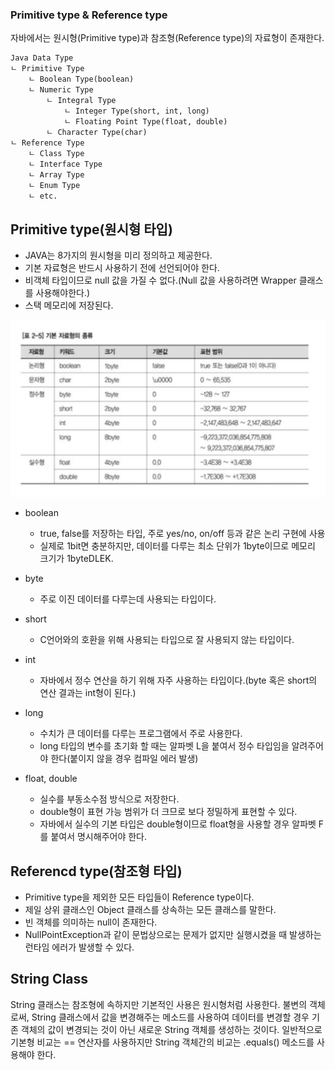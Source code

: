 ### Primitive type & Reference type

자바에서는 원시형(Primitive type)과 참조형(Reference type)의 자료형이 존재한다.

```
Java Data Type
ㄴ Primitive Type
    ㄴ Boolean Type(boolean)
    ㄴ Numeric Type
        ㄴ Integral Type
            ㄴ Integer Type(short, int, long)
            ㄴ Floating Point Type(float, double)
        ㄴ Character Type(char)
ㄴ Reference Type
    ㄴ Class Type
    ㄴ Interface Type
    ㄴ Array Type
    ㄴ Enum Type
    ㄴ etc.
```

## Primitive type(원시형 타입)

- JAVA는 8가지의 원시형을 미리 정의하고 제공한다.
- 기본 자료형은 반드시 사용하기 전에 선언되어야 한다.
- 비객체 타입이므로 null 값을 가질 수 없다.(Null 값을 사용하려면 Wrapper 클래스를 사용해야한다.)
- 스택 메모리에 저장된다.

![Primitive type](/cs/개발언어/Java/img/primitiveType.png)

- boolean

  - true, false를 저장하는 타입, 주로 yes/no, on/off 등과 같은 논리 구현에 사용
  - 실제로 1bit면 충분하지만, 데이터를 다루는 최소 단위가 1byte이므로 메모리 크기가 1byteDLEK.

- byte

  - 주로 이진 데이터를 다루는데 사용되는 타입이다.

- short

  - C언어와의 호환을 위해 사용되는 타입으로 잘 사용되지 않는 타입이다.

- int

  - 자바에서 정수 연산을 하기 위해 자주 사용하는 타입이다.(byte 혹은 short의 연산 결과는 int형이 된다.)

- long

  - 수치가 큰 데이터를 다루는 프로그램에서 주로 사용한다.
  - long 타입의 변수를 초기화 할 때는 알파벳 L을 붙여서 정수 타입임을 알려주어야 한다(붙이지 않을 경우 컴파일 에러 발생)

- float, double

  - 실수를 부동소수점 방식으로 저장한다.
  - double형이 표현 가능 범위가 더 크므로 보다 정밀하게 표현할 수 있다.
  - 자바에서 실수의 기본 타입은 double형이므로 float형을 사용할 경우 알파벳 F를 붙여서 명시해주어야 한다.

## Referencd type(참조형 타입)

- Primitive type을 제외한 모든 타입들이 Reference type이다.
- 제일 상위 클래스인 Object 클래스를 상속하는 모든 클래스를 말한다.
- 빈 객체를 의미하는 null이 존재한다.
- NullPointException과 같이 문법상으로는 문제가 없지만 실행시켰을 때 발생하는 런타임 에러가 발생할 수 있다.

## String Class

String 클래스는 참조형에 속하지만 기본적인 사용은 원시형처럼 사용한다.
불변의 객체로써, String 클래스에서 값을 변경해주는 메소드를 사용하여 데이터를 변경할 경우 기존 객체의 값이 변경되는 것이 아닌 새로운 String 객체를 생성하는 것이다.
일반적으로 기본형 비교는 == 연산자를 사용하지만 String 객체간의 비교는 .equals() 메소드를 사용해야 한다.
